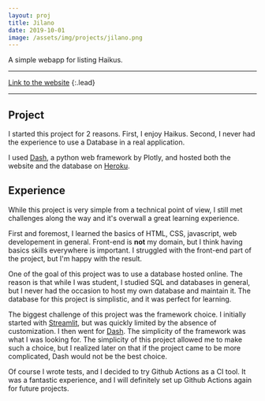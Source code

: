 ```yaml
---
layout: proj
title: Jilano
date: 2019-10-01
image: /assets/img/projects/jilano.png
---
```


A simple webapp for listing Haikus. 

---

[Link to the website](https://jilano.herokuapp.com/)
{:.lead}

---

## Project

I started this project for 2 reasons. First, I enjoy Haikus. Second, I never had the experience to use a Database in a real application.

I used [Dash](https://plot.ly/dash/), a python web framework by Plotly, and hosted both the website and the database on [Heroku](https://dashboard.heroku.com/login).

## Experience

While this project is very simple from a technical point of view, I still met challenges along the way and it's overwall a great learning experience.

First and foremost, I learned the basics of HTML, CSS, javascript, web developement in general. Front-end is **not** my domain, but I think having basics skills everywhere is important. I struggled with the front-end part of the project, but I'm happy with the result.  

One of the goal of this project was to use a database hosted online. The reason is that while I was student, I studied SQL and databases in general, but I never had the occasion to host my own database and maintain it. The database for this project is simplistic, and it was perfect for learning.

The biggest challenge of this project was the framework choice. I initially started with [Streamlit](https://streamlit.io/), but was quickly limited by the absence of customization. I then went for [Dash](https://plot.ly/dash/). The simplicity of the framework was what I was looking for. The simplicity of this project allowed me to make such a choice, but I realized later on that if the project came to be more complicated, Dash would not be the best choice.

Of course I wrote tests, and I decided to try Github Actions as a CI tool. It was a fantastic experience, and I will definitely set up Github Actions again for future projects.
